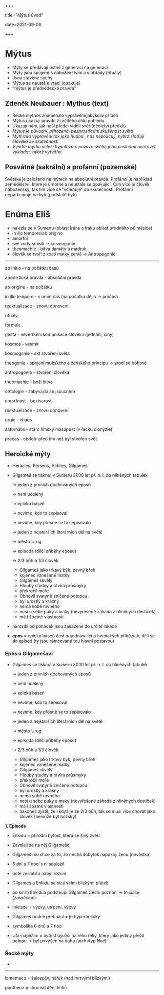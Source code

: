 +++

title="Mýtus úvod"

date=2021-09-06

+++

# Mýtus

- Mýty se předávají ústně z generaci na generaci
- Mýty jsou spojené s náboženstvím a s obřady (rituály)
- Jsou stavěné sochy
- Mýtus se neustále vrací (opakuje)
- "mýtus je předvědecká pravda"

## Zdeněk Neubauer : Mythus (text)

- Řecké mythos znamenalo vyprávění/jakýkoliv příběh
- Mýtus ukazují pravdu z určitého úhlu pohledu
- Ukazují nám, jak naši předci viděli svět (dědictví předků)
- *Mýtus je původní, přirozená, bezprostřední zkušenost světa*
- *Mýthicka vyprávění tak jako hudba , nás nepoučují, nýbrž slaďují člověka se skutečností*
- *V jádře mythu neleží hypotéza o povaze světa; jeho poslnámí není svět vykládat, nýbrž vytvářet*

## Posvátné (sakrální) a profánní (pozemské)

Světské je založeno na mýtech na absolutní pravdě. Profánní je například zemědělství, které je úmorné a neustále se opakující. Čím více je člověk náboženský, tak tím více se "včleňuje" do skutečnosti. Profánní neparticipuje na bytí (podstatě bytí)

# Enúma Eliš

- nalezla se v Sumenu (oblast Íránu a Iráku oblast úrodného půlměsíce)
- in illo tempore/ab origino
- amorfní
- své vody smísili $\to$ kosmogonie
- theomachie - bitva tiamáty a madruk
- člověk se tvoří z kostí matky země $\to$ Antropogonie

---

ab initio - na počátku času

apodiktická pravda - absolutní pravda

ab origine - na počátku

in illo tempore - v onen čas (na počátku dějin $\to$ pročas)

reaktualizace - znovu obnovení

rituály

formule

gesta - neverbální komunikace člověka (jednání, činy)

kosmos - vesmír

kosmogonie - akt stvoření světa

theogonie - spojení mužského a ženského principu $\to$ zrodí se bohové

antropogonie - stvoření člověka

theomachie - boží bitva

ontologie - zabývající se jsoucnem

amorfnost - beztvarost

reaktualizace - znovu obnovení

orgie - chaos

saturnálie - staro římský masopust (v řecku dionýzie)

pračas - období před tím než byl stvořen svět



## Heroické mýty

- Heracles, Perseus, Achiles, Gilgameš

- Gilgameš se tisknul v Sumeru 3000 let př. n. l. do hliněných tabulek

  $\to$ jeden z prvních dochovaných eposů

  $\to$ není ucelený

  $\to$ epická báseň

  $\to$ nevíme, kdo to sepisoval

  $\to$ nevíme, kdy přesně se to sepisovalo

  $\to$ jeden z nejstarších literárních děl na světě

  $\to$ město Urug

  $\to$ episoda (dílčí příběhy eposu)

  $\to$ 2/3 bůh a 1/3 člověk

  - GIlgameš jako trkavý býk, pevný břeh
  - kojenec vznešené matky
  - Gilgameš skvělý
  - Hloubý studny a otvírá průsmyky
  - překročil moře
  - Obnovil svatyně zničené potopou
  - byl urostlý a krásný
  - nemá sobě rovného
  - nosí u sebe puky a maky (nevyřešené záhada z hliněných destiček)
  - má i špatné vlastnosti

- narozdíl od pohádek jsou zasazené do určité lokace

- **epos** = epická báseň čast pojednávající o heroických příbězích, dělí se do episod (ty jsou rámcované tou hlavní postavou)

### Epos o Gilgamešovi

- Gilgameš se tisknul v Sumeru 3000 let př. n. l. do hliněných tabulek

  $\to$ jeden z prvních dochovaných eposů

  $\to$ není ucelený

  $\to$ epická báseň

  $\to$ nevíme, kdo to sepisoval

  $\to$ nevíme, kdy přesně se to sepisovalo

  $\to$ jeden z nejstarších literárních děl na světě

  $\to$ město Urug

  $\to$ episoda (dílčí příběhy eposu)

  $\to$ 2/3 bůh a 1/3 člověk

  - GIlgameš jako trkavý býk, pevný břeh
  - kojenec vznešené matky
  - Gilgameš skvělý
  - Hloubý studny a otvírá průsmyky
  - překročil moře
  - Obnovil svatyně zničené potopou
  - byl urostlý a krásný
  - nemá sobě rovného
  - nosí u sebe puky a maky (nevyřešené záhada z hliněných destiček)
  - má i špatné vlastnosti
  - nakonec zjistil, že i když je ze 2/3 bůh, tak se musí více chovat jako člověk (nemůže být božský)

**1. Episoda**

- Enkidu = přírodní bytost, která se živý zvěří
- Zavolali se na něj Gilgameše
- Gilgameš mu chce za to, že nechá dobytek napokoji ženu (nevěstka)
- 6 dní a 7 nocí s ní souložil
- poté zeslábl a nabyl rozum
- Gilgameš a Enkidu se stají velmi blízkými přáteli



- po smrti Enkidua podstoupí Gilgameš Cestu poznání $\to$ Iniciace (zasvěcení)
- iniciace = výzvy, utrpení, výzvy
- Gilgameš hodně přehnání = je hyperbolický
- symbolika 6 dnů a 7 nocí
- Uta-napištim = bytost bydlící na řehu řeky, který jako jediný přežil potopu $\to$ byl povýšen na boha (archetyp Noe)

### Řecké mýty

- 

---

lamentace = žalozpěv, nářek (nad mrtvými blízkými)

pantheon = shromáždění bohů











